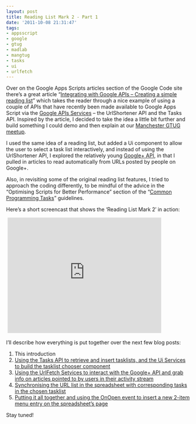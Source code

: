 ```yaml
---
layout: post
title: Reading List Mark 2 - Part 1
date: '2011-10-08 21:31:47'
tags:
- appsscript
- google
- gtug
- madlab
- mangtug
- tasks
- ui
- urlfetch
---
```



Over on the Google Apps Scripts articles section of the Google Code site there’s a great article “[Integrating with Google APIs – Creating a simple reading list](http://code.google.com/googleapps/appsscript/articles/google_apis_reading_list.html)” which takes the reader through a nice example of using a couple of APIs that have recently been made available to Google Apps Script via the [Google APIs Services](http://code.google.com/googleapps/appsscript/googleapisservices.html) – the UrlShortener API and the Tasks API. Inspired by the article, I decided to take the idea a little bit further and build something I could demo and then explain at our [Manchester GTUG meetup](http://madlab.org.uk/content/manchester-google-technology-user-group-13/).

I used the same idea of a reading list, but added a Ui component to allow the user to select a task list interactively, and instead of using the UrlShortener API, I explored the relatively young [Google+ API](https://developers.google.com/+/api/), in that I pulled in articles to read automatically from URLs posted by people on Google+.

Also, in revisiting some of the original reading list features, I tried to approach the coding differently, to be mindful of the advice in the “Optimising Scripts for Better Performance” section of the “[Common Programming Tasks](http://code.google.com/googleapps/appsscript/guide_common_tasks.html)” guidelines.

Here’s a short screencast that shows the ‘Reading List Mark 2′ in action:

 <iframe allowfullscreen="" frameborder="0" height="315" src="http://www.youtube.com/embed/F08qS8ZmlZ0" width="420"></iframe>

I’ll describe how everything is put together over the next few blog posts:

1. This introduction
2. [Using the Tasks API to retrieve and insert tasklists, and the Ui Services to build the tasklist chooser component](/2011/10/10/reading-list-mark-2-part-2/)
3. [Using the UrlFetch Setvices to interact with the Google+ API and grab info on articles pointed to by users in their activity stream](/2011/10/14/reading-list-mark-2-part-3/)
4. [Synchronising the URL list in the spreadsheet with corresponding tasks in the chosen tasklist](/2011/10/15/reading-list-mark-2-part-4/)
5. [Putting it all together and using the OnOpen event to insert a new 2-item menu entry on the spreadsheet’s page](/2011/10/16/reading-list-mark-2-part-5/)

Stay tuned!


